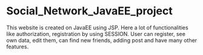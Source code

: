 # Social_Network_JavaEE_project
This website is created on JavaEE using JSP. Here a lot of functionalities like authorization, registration by using SESSION. User can register, see own data, edit them, can find new friends, adding post and have many other features.
